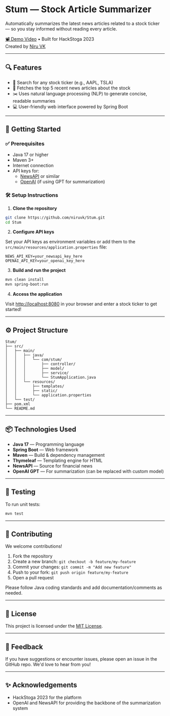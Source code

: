 # Stum — Stock Article Summarizer

Automatically summarizes the latest news articles related to a stock ticker — so you stay informed without reading every article.

[📽️ Demo Video](https://drive.google.com) • Built for HackStoga 2023  
Created by [Niru VK](https://github.com/niruvk)

---

## 🔍 Features

- 🔎 Search for any stock ticker (e.g., AAPL, TSLA)
- 📰 Fetches the top 5 recent news articles about the stock
- ✂️ Uses natural language processing (NLP) to generate concise, readable summaries
- 💻 User-friendly web interface powered by Spring Boot

---

## 🚀 Getting Started

### ✅ Prerequisites

- Java 17 or higher
- Maven 3+
- Internet connection
- API keys for:
  - [NewsAPI](https://newsapi.org/) or similar
  - [OpenAI](https://platform.openai.com/signup) (if using GPT for summarization)

### 🛠️ Setup Instructions

1. **Clone the repository**

```bash
git clone https://github.com/niruvk/Stum.git
cd Stum
```

2. **Configure API keys**

Set your API keys as environment variables or add them to the `src/main/resources/application.properties` file:

```properties
NEWS_API_KEY=your_newsapi_key_here
OPENAI_API_KEY=your_openai_key_here
```

3. **Build and run the project**

```bash
mvn clean install
mvn spring-boot:run
```

4. **Access the application**

Visit [http://localhost:8080](http://localhost:8080) in your browser and enter a stock ticker to get started!

---

## ⚙️ Project Structure

```
Stum/
├── src/
│   ├── main/
│   │   ├── java/
│   │   │   └── com/stum/
│   │   │       ├── controller/
│   │   │       ├── model/
│   │   │       ├── service/
│   │   │       └── StumApplication.java
│   │   └── resources/
│   │       ├── templates/
│   │       ├── static/
│   │       └── application.properties
│   └── test/
├── pom.xml
└── README.md
```

---

## 📦 Technologies Used

- **Java 17** — Programming language
- **Spring Boot** — Web framework
- **Maven** — Build & dependency management
- **Thymeleaf** — Templating engine for HTML
- **NewsAPI** — Source for financial news
- **OpenAI GPT** — For summarization (can be replaced with custom model)

---

## 🧪 Testing

To run unit tests:

```bash
mvn test
```

---

## 🤝 Contributing

We welcome contributions!

1. Fork the repository
2. Create a new branch: `git checkout -b feature/my-feature`
3. Commit your changes: `git commit -m "Add new feature"`
4. Push to your fork: `git push origin feature/my-feature`
5. Open a pull request

Please follow Java coding standards and add documentation/comments as needed.

---

## 📄 License

This project is licensed under the [MIT License](LICENSE).

---

## 💬 Feedback

If you have suggestions or encounter issues, please open an issue in the GitHub repo. We'd love to hear from you!

---

## ✨ Acknowledgements

- HackStoga 2023 for the platform
- OpenAI and NewsAPI for providing the backbone of the summarization system
